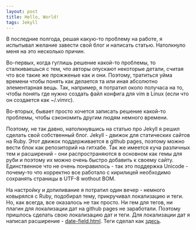 ```yaml
---
layout: post
title: Hello, World!
tags: Jekyll
---
```


В последние полгода, решая какую-то проблему на работе, я испытывал желание завести свой блог и написать статью. Натолкнуло меня на это несколько причин.

Во-первых, когда гуглишь решение какой-то проблемы, то сталкиваешься с тем, что авторы опускают некоторые детали, считая что все такие же прожженые как и они. Поэтому, тратиться уйма времени чтобы понять как делается та или иная абсолютно элементарная вещь. Так, например, я потратил около получаса на то, чтобы понять где нужно создать файл конфига для vim в Linux (если что он создается как ~/.vimrc).  

Во-вторых, бывает просто хочется записать решение какой-то проблемы, чтобы сэкономить другим людям немного времени.

Поэтому, не так давно, натолкнувшись на статью про Jekyll я решил сделать свой собственный блог. Jekyll - движок для статических сайтов на Ruby. Этот движок поддерживается в github pages, поэтому можно вести блок как репозиторий на гитхабе. Так же имеется куча различных тем и расширений - они распространяются в основном как гемы для руби и поэтому их можно очень быстро добавить к своему сайту. Единственное что не очень понравилось - так это поддержка Unicode - почему-то что корректно все работало с кирилицей необходимо сохранять страницы в UTF-8 wothout BOM.

На настройку и допиливание  я потратил один вечер - немного ковырялся с Ruby, подобирал тему, прикручивал локализацию и теги. Но, как всегда, все оказалось не так просто. Ни гем для тегов, ни плагин для локализации дат на github pages не заработали. Поэтому пришлось сделать свою локализацию дат и теги. Для локализации дат я написал расширение - [date-field.html](https://gist.github.com/GSTQ/5aeaae1e363bb53c9eb32f60c6a892ff). Теги сделал как [здесь](https://codinfox.github.io/dev/2015/03/06/use-tags-and-categories-in-your-jekyll-based-github-pages/).


  


